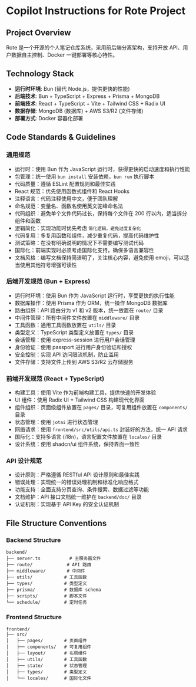# Copilot Instructions for Rote Project

## Project Overview

Rote 是一个开源的个人笔记仓库系统，采用前后端分离架构，支持开放 API、用户数据自主控制、Docker 一键部署等核心特性。

## Technology Stack

- **运行时环境**: Bun (替代 Node.js，提供更快的性能)
- **后端技术**: Bun + TypeScript + Express + Prisma + MongoDB
- **前端技术**: React + TypeScript + Vite + Tailwind CSS + Radix UI
- **数据存储**: MongoDB (数据库) + AWS S3/R2 (文件存储)
- **部署方式**: Docker 容器化部署

## Code Standards & Guidelines

### 通用规范

- 运行时：使用 Bun 作为 JavaScript 运行时，获得更快的启动速度和执行性能
- 包管理：统一使用 `bun install` 安装依赖，`bun run` 执行脚本
- 代码质量：遵循 ESLint 配置规则和最佳实践
- React 规范：优先使用函数式组件和 React Hooks
- 注释语言：代码注释使用中文，便于团队理解
- 命名规范：变量名、函数名使用英文驼峰命名法
- 代码组织：避免单个文件代码过长，保持每个文件在 200 行以内，适当拆分组件和函数
- 逻辑简化：实现功能时优先考虑 `简化逻辑，避免过度复杂化`
- 代码复用：多复用函数和组件，减少重复代码，提高代码维护性
- 测试策略：在没有明确说明的情况下不需要编写测试代码
- 国际化：前端实现时必须考虑国际化支持，确保多语言兼容性
- 文档风格：编写文档保持简洁明了，关注核心内容，避免使用 emoji，可以适当使用其他符号增强可读性

### 后端开发规范 (Bun + Express)

- 运行时环境：使用 Bun 作为 JavaScript 运行时，享受更快的执行性能
- 数据库操作：使用 Prisma 作为 ORM，统一操作 MongoDB 数据库
- 路由组织：API 路由分为 v1 和 v2 版本，统一放置在 `route/` 目录
- 中间件管理：所有中间件文件放置在 `middleware/` 目录
- 工具函数：通用工具函数放置在 `utils/` 目录
- 类型定义：TypeScript 类型定义放置在 `types/` 目录
- 会话管理：使用 express-session 进行用户会话管理
- 身份验证：使用 passport 进行用户身份验证和授权
- 安全控制：实现 API 访问限流机制，防止滥用
- 文件存储：支持文件上传到 AWS S3/R2 云存储服务

### 前端开发规范 (React + TypeScript)

- 构建工具：使用 Vite 作为前端构建工具，提供快速的开发体验
- UI 组件：使用 Radix UI + Tailwind CSS 构建现代化界面
- 组件组织：页面级组件放置在 `pages/` 目录，可复用组件放置在 `components/` 目录
- 状态管理：使用 `jotai` 进行状态管理
- 网络请求：使用 `frontend/src/utils/api.ts` 封装好的方法，统一 API 请求
- 国际化：支持多语言 (i18n)，语言配置文件放置在 `locales/` 目录
- 设计系统：使用 shadcn/ui 组件系统，保持界面一致性

### API 设计规范

- 设计原则：严格遵循 RESTful API 设计原则和最佳实践
- 错误处理：实现统一的错误处理机制和标准化响应格式
- 功能支持：全面支持分页查询、条件搜索、数据过滤等功能
- 文档维护：API 接口文档统一维护在 `backend/doc/` 目录
- 认证机制：实现基于 API Key 的安全认证机制

## File Structure Conventions

### Backend Structure

```
backend/
├── server.ts           # 主服务器文件
├── route/             # API 路由
├── middleware/        # 中间件
├── utils/            # 工具函数
├── types/            # 类型定义
├── prisma/           # 数据库 schema
├── scripts/          # 脚本文件
└── schedule/         # 定时任务
```

### Frontend Structure

```
frontend/
├── src/
│   ├── pages/        # 页面组件
│   ├── components/   # 可复用组件
│   ├── layout/       # 布局组件
│   ├── utils/        # 工具函数
│   ├── state/        # 状态管理
│   ├── types/        # 类型定义
│   └── locales/      # 国际化文件
```
